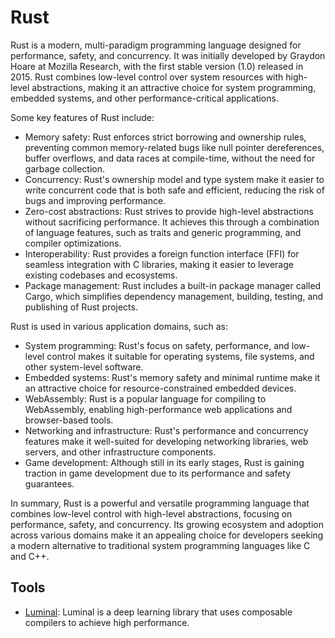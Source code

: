 # Rust

Rust is a modern, multi-paradigm programming language designed for performance,
safety, and concurrency. It was initially developed by Graydon Hoare at Mozilla
Research, with the first stable version (1.0) released in 2015. Rust combines
low-level control over system resources with high-level abstractions, making
it an attractive choice for system programming, embedded systems, and other
performance-critical applications.

Some key features of Rust include:

- Memory safety: Rust enforces strict borrowing and ownership rules, preventing
common memory-related bugs like null pointer dereferences, buffer overflows,
and data races at compile-time, without the need for garbage collection.
- Concurrency: Rust's ownership model and type system make it easier to write
concurrent code that is both safe and efficient, reducing the risk of bugs
and improving performance.
- Zero-cost abstractions: Rust strives to provide high-level abstractions
without sacrificing performance. It achieves this through a combination of
language features, such as traits and generic programming, and compiler optimizations.
- Interoperability: Rust provides a foreign function interface (FFI) for seamless
integration with C libraries, making it easier to leverage existing codebases
and ecosystems.
- Package management: Rust includes a built-in package manager called Cargo,
which simplifies dependency management, building, testing, and publishing
of Rust projects.

Rust is used in various application domains, such as:

- System programming: Rust's focus on safety, performance, and low-level control
makes it suitable for operating systems, file systems, and other system-level
software.
- Embedded systems: Rust's memory safety and minimal runtime make it an attractive
choice for resource-constrained embedded devices.
- WebAssembly: Rust is a popular language for compiling to WebAssembly, enabling
high-performance web applications and browser-based tools.
- Networking and infrastructure: Rust's performance and concurrency features
make it well-suited for developing networking libraries, web servers, and
other infrastructure components.
- Game development: Although still in its early stages, Rust is gaining traction
in game development due to its performance and safety guarantees.

In summary, Rust is a powerful and versatile programming language that combines
low-level control with high-level abstractions, focusing on performance, safety,
and concurrency. Its growing ecosystem and adoption across various domains
make it an appealing choice for developers seeking a modern alternative to
traditional system programming languages like C and C++.

## Tools

- [Luminal](https://github.com/jafioti/luminal): Luminal is a deep learning
library that uses composable compilers to achieve high performance.
